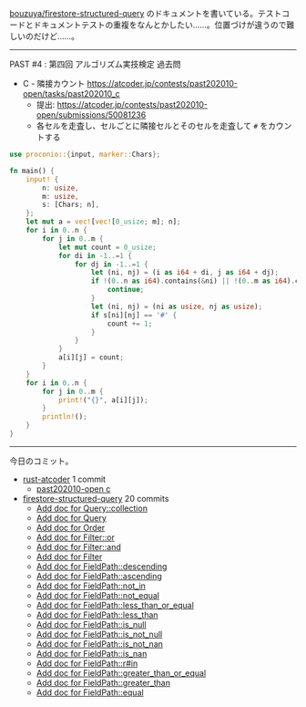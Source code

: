 [bouzuya/firestore-structured-query] のドキュメントを書いている。テストコードとドキュメントテストの重複をなんとかしたい……。位置づけが違うので難しいのだけど……。

---

PAST #4 : 第四回 アルゴリズム実技検定 過去問

- C - 隣接カウント
  <https://atcoder.jp/contests/past202010-open/tasks/past202010_c>
  - 提出: <https://atcoder.jp/contests/past202010-open/submissions/50081236>
  - 各セルを走査し、セルごとに隣接セルとそのセルを走査して `#` をカウントする

```rust
use proconio::{input, marker::Chars};

fn main() {
    input! {
        n: usize,
        m: usize,
        s: [Chars; n],
    };
    let mut a = vec![vec![0_usize; m]; n];
    for i in 0..n {
        for j in 0..m {
            let mut count = 0_usize;
            for di in -1..=1 {
                for dj in -1..=1 {
                    let (ni, nj) = (i as i64 + di, j as i64 + dj);
                    if !(0..n as i64).contains(&ni) || !(0..m as i64).contains(&nj) {
                        continue;
                    }
                    let (ni, nj) = (ni as usize, nj as usize);
                    if s[ni][nj] == '#' {
                        count += 1;
                    }
                }
            }
            a[i][j] = count;
        }
    }
    for i in 0..n {
        for j in 0..m {
            print!("{}", a[i][j]);
        }
        println!();
    }
}
```

---

今日のコミット。

- [rust-atcoder](https://github.com/bouzuya/rust-atcoder) 1 commit
  - [past202010-open c](https://github.com/bouzuya/rust-atcoder/commit/6e52d2e20bbc5a6eb8885e945c0e39c96e1c8b5d)
- [firestore-structured-query](https://github.com/bouzuya/firestore-structured-query) 20 commits
  - [Add doc for Query::collection](https://github.com/bouzuya/firestore-structured-query/commit/160d61e3f1d85460600e4b31b284a683c5bd679c)
  - [Add doc for Query](https://github.com/bouzuya/firestore-structured-query/commit/5c01143ae812f6e16f163d025f5aadde7db6618d)
  - [Add doc for Order](https://github.com/bouzuya/firestore-structured-query/commit/397df21e24344a7ecad776780f3fef6aa3f23b69)
  - [Add doc for Filter::or](https://github.com/bouzuya/firestore-structured-query/commit/6a96b6aa6e28f477fc904ed8f88aff6665d152e3)
  - [Add doc for Filter::and](https://github.com/bouzuya/firestore-structured-query/commit/dc0540675652327e877e71f8290385f66e170e3f)
  - [Add doc for Filter](https://github.com/bouzuya/firestore-structured-query/commit/a883dbd198b6fe381f6732b6240f1c59b23346f1)
  - [Add doc for FieldPath::descending](https://github.com/bouzuya/firestore-structured-query/commit/8ea113dfb6712a3c8e116cbf53ee8631a441c587)
  - [Add doc for FieldPath::ascending](https://github.com/bouzuya/firestore-structured-query/commit/8fd220127aa2eb623832b035a4986ad0f8ff63fe)
  - [Add doc for FieldPath::not_in](https://github.com/bouzuya/firestore-structured-query/commit/9149ad8ea542d5aeed8b74163320f8a803fd4a3f)
  - [Add doc for FieldPath::not_equal](https://github.com/bouzuya/firestore-structured-query/commit/7162d7c2da662b399efd05f166057ed610b0cacc)
  - [Add doc for FieldPath::less_than_or_equal](https://github.com/bouzuya/firestore-structured-query/commit/d17bfbb7b1bd3e17c9fe9dcf49d305876cf99506)
  - [Add doc for FieldPath::less_than](https://github.com/bouzuya/firestore-structured-query/commit/ee3f647c4be8565d97ff4511fbf1ec329520d5bd)
  - [Add doc for FieldPath::is_null](https://github.com/bouzuya/firestore-structured-query/commit/666b320c674f56112bb58878e808ac620ea905b4)
  - [Add doc for FieldPath::is_not_null](https://github.com/bouzuya/firestore-structured-query/commit/67ed2d50dbd2f3cef44d46eaf67af51d30397032)
  - [Add doc for FieldPath::is_not_nan](https://github.com/bouzuya/firestore-structured-query/commit/24bd54c3fe0acbd952b9bbf0f875872ca80faa49)
  - [Add doc for FieldPath::is_nan](https://github.com/bouzuya/firestore-structured-query/commit/b214346b1b95162cb0418b41bd6e3e4b17e16db7)
  - [Add doc for FieldPath::r#in](https://github.com/bouzuya/firestore-structured-query/commit/4cae00ac85c6a39a35aa8f6febede8b1cd436847)
  - [Add doc for FieldPath::greater_than_or_equal](https://github.com/bouzuya/firestore-structured-query/commit/8dc0726a5bfb57eac65c031cc0b7f285944e8e5d)
  - [Add doc for FieldPath::greater_than](https://github.com/bouzuya/firestore-structured-query/commit/dc3e067a5ad8d8a51c27e72625af3e88e34bf8c3)
  - [Add doc for FieldPath::equal](https://github.com/bouzuya/firestore-structured-query/commit/97dbf96c2f77488a23b73044133e5513af8ded5e)

[bouzuya/firestore-structured-query]: https://github.com/bouzuya/firestore-structured-query
